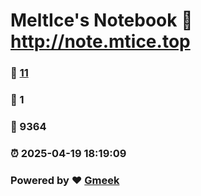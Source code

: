 # MeltIce's Notebook :link: http://note.mtice.top 
### :page_facing_up: [11](http://note.mtice.top/tag.html) 
### :speech_balloon: 1 
### :hibiscus: 9364 
### :alarm_clock: 2025-04-19 18:19:09 
### Powered by :heart: [Gmeek](https://github.com/Meekdai/Gmeek)
